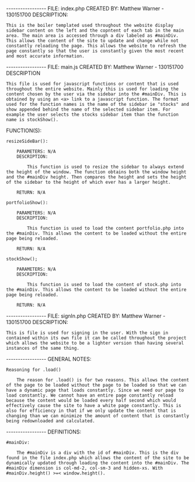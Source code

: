 *-----------------*
FILE: index.php
CREATED BY: Matthew Warner - 130151700
DESCRIPTION:
	
	This is the boiler templated used throughout the website display sidebar content on the left and the copntent of each tab in the main area. The main area is accessed through a div labeled as #mainDiv. This allows the content of the site to update and change while not constantly reloading the page. This allows the website to refresh the page constantly so that the user is constantly given the most recent and most accurate information.

*-----------------*
FILE: main.js
CREATED BY: Matthew Warner - 130151700
DESCRIPTION

	This file is used for javascript functions or content that is used throughout the entire website. Mainly this is used for loading the content chosen by the user via the sidebar into the #mainDiv. This is obtained by using an <a> link to a javascript function. The format used for the function names is the name of the sidebar ie "stocks" and show appended behind the name of the selected sidebar item. For example the user selects the stocks sidebar item than the function name is stockShow().

FUNCTION(S):

	resizeSideBar():

		PARAMETERS: N/A
		DESCRIPTION:

			This function is used to resize the sidebar to always extend the height of the window. The function obtains both the window height and the #mainDiv height. Then compares the height and sets the height of the sidebar to the height of which ever has a larger height.

		RETURN: N/A

	portfolioShow():

		PARAMETERS: N/A
		DESCRIPTION:

			This function is used to load the content portfolio.php into the #mainDiv. This allows the content to be loaded without the entire page being reloaded.

		RETURN: N/A

	stockShow();

		PARAMETERS: N/A
		DESCRIPTION:

			This function is used to load the content of stock.php into the #mainDiv. This allows the content to be loaded without the entire page being reloaded.

		RETURN: N/A

*-----------------*
FILE: signIn.php
CREATED BY: Matthew Warner - 130151700
DESCRIPTION:
	
	This is file is used for signing in the user. With the sign in contained within its own file it can be called throughout the project which allows the website to be a lighter version than having several instances of the same thing.

*-----------------*
GENERAL NOTES:

	Reasoning for .load()

		The reason for .load() is for two reasons. This allows the content of the page to be loaded without the page to be loaded so that we can have a dynamic page that loads constantly. Since we need our page to load constantly. We cannot have an entire page constantly reload because the content would be loaded every half second which would effectively cause the site to have a white page constantly. This is also for efficiency in that if we only update the content that is changing than we can minimize the amount of content that is constantly being redownloaded and calculated.

*-----------------*
DEFINITIONS:

	#mainDiv:

		The #mainDiv is a div with the id of #mainDiv. This is the div found in the file index.php which allows the content of the site to be dynamically updated through loading the content into the #mainDiv. The #mainDiv dimension is col-md-2, col-sm-3 and hidden-xs. With #mainDiv.height() >=< window.height().